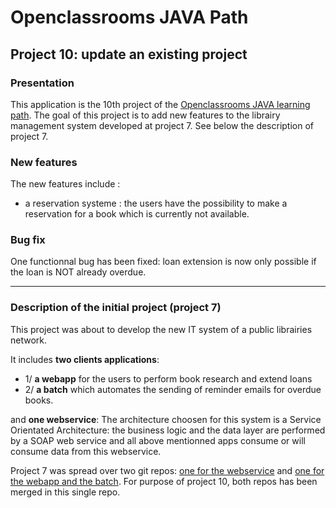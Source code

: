 #  Openclassrooms JAVA Path

## Project 10: update an existing project

### **Presentation**
This application is the 10th project of the [Openclassrooms JAVA learning path](https://openclassrooms.com/en/paths/88-developpeur-dapplication-java).
The goal of this project is to add new features to the librairy management system developed at project 7. 
See below the description of project 7. 

### **New features**
The new features include :
* a reservation systeme : the users have the possibility to make a reservation for a book which is currently not available. 

### **Bug fix**
One functionnal bug has been fixed: loan extension is now only possible if the loan is NOT already overdue.  

---

### **Description of the initial project (project 7)**

This project was about to develop the new IT system of a public librairies network. 

It includes **two clients applications**: 
* 1/ **a webapp** for the users to perform book research and extend loans
* 2/ **a batch** which automates the sending of reminder emails for overdue books.

and **one webservice**: 
The architecture choosen for this system is a Service Orientated Architecture: the business logic and the data layer are performed by a SOAP web service and all above mentionned apps consume or will consume data from this webservice. 

Project 7 was spread over two git repos: [one for the webservice](https://github.com/JulienDeBerlin/p7-librairyManagement-webservice)
and [one for the webapp and the batch](https://github.com/JulienDeBerlin/p7-librairyManagement-webapp). For purpose of project 10, both repos has been merged in this single repo. 


